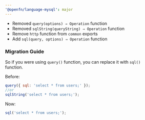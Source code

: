 ```yaml
---
'@openfn/language-mysql': major
---
```


- Removed `query(options) ⇒ Operation` function
- Removed `sqlString(queryString) ⇒ Operation` function
- Remove `http` function from `common` exports
- Add `sql(query, options) ⇒ Operation` function

### Migration Guide

So if you were using `query()` function, you can replace it with `sql()`
function.

Before:

```js
query({ sql: 'select * from users;' });
//or
sqlString('select * from users;');
```

Now:

```js
sql('select * from users;');
```

